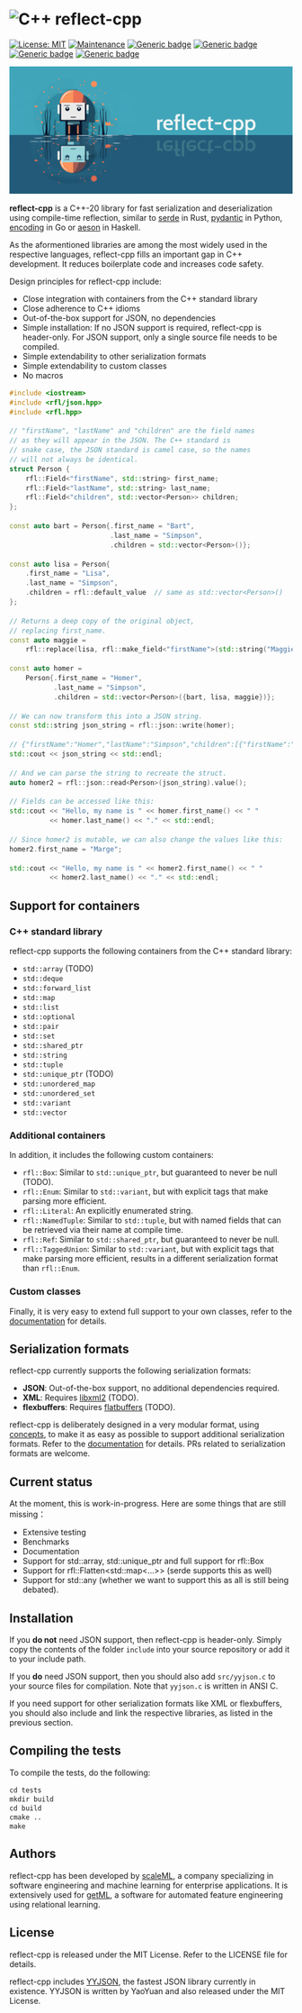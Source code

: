 # ![C++](https://img.shields.io/badge/c++-%2300599C.svg?style=for-the-badge&logo=c%2B%2B&logoColor=white) reflect-cpp

[![License: MIT](https://img.shields.io/badge/License-MIT-yellow.svg)](https://opensource.org/licenses/MIT)
[![Maintenance](https://img.shields.io/badge/Maintained%3F-yes-green.svg)](https://GitHub.com/Naereen/StrapDown.js/graphs/commit-activity)
[![Generic badge](https://img.shields.io/badge/C++-20-blue.svg)](https://shields.io/)
[![Generic badge](https://img.shields.io/badge/gcc-10+-blue.svg)](https://shields.io/)
[![Generic badge](https://img.shields.io/badge/clang-TODO-red.svg)](https://shields.io/)
[![Generic badge](https://img.shields.io/badge/MSVC-TODO-red.svg)](https://shields.io/)

![image](banner1.png)



**reflect-cpp** is a C++-20 library for fast serialization and deserialization using compile-time reflection, similar to [serde](https://github.com/serde-rs) in Rust, [pydantic](https://github.com/pydantic/pydantic) in Python, [encoding](https://github.com/golang/go/tree/master/src/encoding) in Go or [aeson](https://github.com/haskell/aeson/tree/master) in Haskell.

As the aformentioned libraries are among the most widely used in the respective languages, reflect-cpp fills an important gap in C++ development. It reduces boilerplate code and increases code safety.

Design principles for reflect-cpp include:

- Close integration with containers from the C++ standard library
- Close adherence to C++ idioms
- Out-of-the-box support for JSON, no dependencies
- Simple installation: If no JSON support is required, reflect-cpp is header-only. For JSON support, only a single source file needs to be compiled.
- Simple extendability to other serialization formats
- Simple extendability to custom classes
- No macros

```cpp
#include <iostream>
#include <rfl/json.hpp>
#include <rfl.hpp>

// "firstName", "lastName" and "children" are the field names
// as they will appear in the JSON. The C++ standard is
// snake case, the JSON standard is camel case, so the names
// will not always be identical.
struct Person {
    rfl::Field<"firstName", std::string> first_name;
    rfl::Field<"lastName", std::string> last_name;
    rfl::Field<"children", std::vector<Person>> children;
};

const auto bart = Person{.first_name = "Bart",
                         .last_name = "Simpson",
                         .children = std::vector<Person>()};

const auto lisa = Person{
    .first_name = "Lisa",
    .last_name = "Simpson",
    .children = rfl::default_value  // same as std::vector<Person>()
};

// Returns a deep copy of the original object,
// replacing first_name.
const auto maggie =
    rfl::replace(lisa, rfl::make_field<"firstName">(std::string("Maggie")));

const auto homer =
    Person{.first_name = "Homer",
           .last_name = "Simpson",
           .children = std::vector<Person>({bart, lisa, maggie})};

// We can now transform this into a JSON string.
const std::string json_string = rfl::json::write(homer);

// {"firstName":"Homer","lastName":"Simpson","children":[{"firstName":"Bart","lastName":"Simpson","children":[]},{"firstName":"Lisa","lastName":"Simpson","children":[]},{"firstName":"Maggie","lastName":"Simpson","children":[]}]} 
std::cout << json_string << std::endl;

// And we can parse the string to recreate the struct.
auto homer2 = rfl::json::read<Person>(json_string).value();

// Fields can be accessed like this:
std::cout << "Hello, my name is " << homer.first_name() << " "
          << homer.last_name() << "." << std::endl;

// Since homer2 is mutable, we can also change the values like this:
homer2.first_name = "Marge";

std::cout << "Hello, my name is " << homer2.first_name() << " "
          << homer2.last_name() << "." << std::endl;


```

## Support for containers

### C++ standard library

reflect-cpp supports the following containers from the C++ standard library:

- `std::array` (TODO)
- `std::deque` 
- `std::forward_list` 
- `std::map` 
- `std::list` 
- `std::optional`
- `std::pair`
- `std::set`
- `std::shared_ptr`
- `std::string`
- `std::tuple`
- `std::unique_ptr` (TODO)
- `std::unordered_map` 
- `std::unordered_set` 
- `std::variant`
- `std::vector`

### Additional containers

In addition, it includes the following custom containers:

- `rfl::Box`: Similar to `std::unique_ptr`, but guaranteed to never be null (TODO).
- `rfl::Enum`: Similar to `std::variant`, but with explicit tags that make parsing more efficient.
- `rfl::Literal`: An explicitly enumerated string.
- `rfl::NamedTuple`: Similar to `std::tuple`, but with named fields that can be retrieved via their name at compile time.
- `rfl::Ref`: Similar to `std::shared_ptr`, but guaranteed to never be null. 
- `rfl::TaggedUnion`: Similar to `std::variant`, but with explicit tags that make parsing more efficient, results in a different serialization format than `rfl::Enum`.

### Custom classes

Finally, it is very easy to extend full support to your own classes, refer to the [documentation](TODO) for details.

## Serialization formats

reflect-cpp currently supports the following serialization formats:

- **JSON**: Out-of-the-box support, no additional dependencies required.
- **XML**: Requires [libxml2](https://github.com/GNOME/libxml2) (TODO).
- **flexbuffers**: Requires [flatbuffers](https://github.com/google/flatbuffers) (TODO).

reflect-cpp is deliberately designed in a very modular format, using [concepts](https://en.cppreference.com/w/cpp/language/constraints), to make it as easy as possible to support additional serialization formats. Refer to the [documentation](TODO) for details. PRs related to serialization formats are welcome.

## Current status

At the moment, this is work-in-progress. Here are some things that are still missing：

- Extensive testing
- Benchmarks
- Documentation
- Support for std::array, std::unique_ptr and full support for rfl::Box
- Support for rfl::Flatten<std::map<...>> (serde supports this as well)
- Support for std::any (whether we want to support this as all is still being debated).

## Installation

If you **do not** need JSON support, then reflect-cpp is header-only. Simply copy the contents of the folder `include` into your source repository or add it to your include path.

If you **do** need JSON support, then you should also add `src/yyjson.c` to your source files for compilation. Note that `yyjson.c` is written in ANSI C.

If you need support for other serialization formats like XML or flexbuffers, you should also include and link the respective libraries, as listed in the previous section.

## Compiling the tests

To compile the tests, do the following:

```
cd tests
mkdir build
cd build
cmake ..
make
```

## Authors

reflect-cpp has been developed by [scaleML](https://www.scaleml.de), a company specializing in software engineering and machine learning for enterprise applications. It is extensively used for [getML](https://getml.com), a software for automated feature engineering using relational learning.

## License

reflect-cpp is released under the MIT License. Refer to the LICENSE file for details.

reflect-cpp includes [YYJSON](https://github.com/ibireme/yyjson), the fastest JSON library currently in existence. YYJSON is written by YaoYuan and also released under the MIT License.




